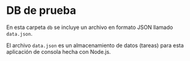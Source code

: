 # DB de prueba

En esta carpeta ```db``` se incluye un archivo en formato JSON llamado ```data.json```.

El archivo ```data.json``` es un almacenamiento de datos (tareas) para esta aplicación de consola hecha con Node.js.